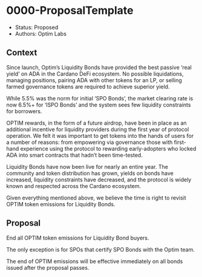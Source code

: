 # 0000-ProposalTemplate

- Status: Proposed
- Authors: Optim Labs

## Context

Since launch, Optim’s Liquidity Bonds have provided the best passive ‘real yield’ on ADA in the Cardano DeFi ecosystem. No possible liquidations, managing positions, pairing ADA with other tokens for an LP, or selling farmed governance tokens are required to achieve superior yield.

While 5.5% was the norm for initial ‘SPO Bonds’, the market clearing rate is now 6.5%+ for ‘ISPO Bonds’ and the system sees few liquidity constraints for borrowers.


OPTIM rewards, in the form of a future airdrop, have been in place as an additional incentive for liquidity providers during the first year of protocol operation. We felt it was important to get tokens into the hands of users for a number of reasons: from empowering via governance those with first-hand experience using the protocol to rewarding early-adopters who locked ADA into smart contracts that hadn’t been time-tested.


Liquidity Bonds have now been live for nearly an entire year. The community and token distribution has grown, yields on bonds have increased, liquidity constraints have decreased, and the protocol is widely known and respected across the Cardano ecosystem.  


Given everything mentioned above, we believe the time is right to revisit OPTIM token emissions for Liquidity Bonds.

## Proposal


End all OPTIM token emissions for Liquidity Bond buyers.


The only exception is for SPOs that certify SPO Bonds with the Optim team.

The end of OPTIM emissions will be effective immediately on all bonds issued after the proposal passes.


